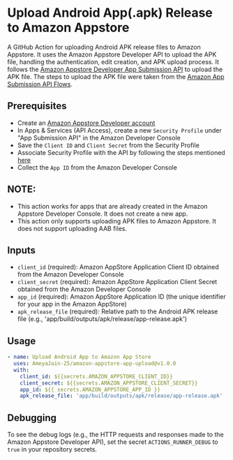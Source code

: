 # Upload Android App(.apk) Release to Amazon Appstore

A GitHub Action for uploading Android APK release files to Amazon Appstore. It uses the Amazon Appstore Developer API to upload the APK file, handling the authentication, edit creation, and APK upload process.
It follows the [Amazon Appstore Developer App Submission API](https://developer.amazon.com/docs/app-submission-api/overview.html) to upload the APK file.
The steps to upload the APK file were taken from the [Amazon App Submission API Flows](https://developer.amazon.com/docs/app-submission-api/flows.html).

## Prerequisites

- Create an [Amazon Appstore Developer account](https://developer.amazon.com/login.html)
- In Apps & Services (API Access), create a new `Security Profile` under "App Submission API" in the Amazon Developer Console
- Save the `Client ID` and `Client Secret` from the Security Profile
- Associate Security Profile with the API by following the steps mentioned [here](https://developer.amazon.com/docs/app-submission-api/overview.html#associate-security-profile)
- Collect the `App ID` from the Amazon Developer Console

## NOTE:

- This action works for apps that are already created in the Amazon Appstore Developer Console. It does not create a new app.
- This action only supports uploading APK files to Amazon Appstore. It does not support uploading AAB files.

## Inputs

- `client_id` (required): Amazon AppStore Application Client ID obtained from the Amazon Developer Console
- `client_secret` (required): Amazon AppStore Application Client Secret obtained from the Amazon Developer Console
- `app_id` (required): Amazon AppStore Application ID (the unique identifier for your app in the Amazon AppStore)
- `apk_release_file` (required): Relative path to the Android APK release file (e.g., 'app/build/outputs/apk/release/app-release.apk')


## Usage

```yaml
- name: Upload Android App to Amazon App Store
  uses: AmeyaJain-25/amazon-appstore-app-upload@v1.0.0
  with:
    client_id: ${{secrets.AMAZON_APPSTORE_CLIENT_ID}}
    client_secret: ${{secrets.AMAZON_APPSTORE_CLIENT_SECRET}}
    app_id: ${{ secrets.AMAZON_APPSTORE_APP_ID }}
    apk_release_file: 'app/build/outputs/apk/release/app-release.apk'
```


## Debugging

To see the debug logs (e.g., the HTTP requests and responses made to the Amazon Appstore Developer API), set the secret `ACTIONS_RUNNER_DEBUG` to `true` in your repository secrets.
